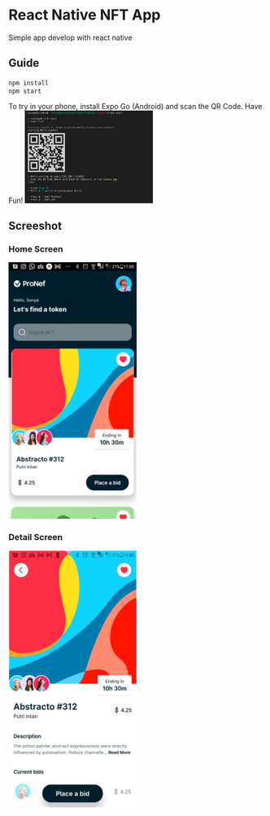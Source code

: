 # React Native NFT App

Simple app develop with react native

## Guide

```console
npm install
npm start
```

To try in your phone, install Expo Go (Android) and scan the QR Code. Have Fun!
<img src="https://github.com/novan132/rnative/blob/master/assets/capt_qr.png" width="50%">
## Screeshot

### Home Screen

<img src="https://github.com/novan132/rnative/blob/master/assets/capt_list.jpeg" width="50%">

### Detail Screen

<img src="https://github.com/novan132/rnative/blob/master/assets/capt_detail.jpeg" width="50%">
